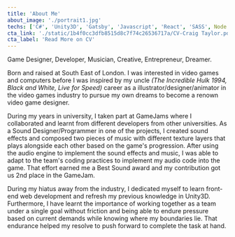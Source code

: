 ```yaml
---
title: 'About Me'
about_image: './portrait1.jpg'
techs: ['C#', 'Unity3D', 'Gatsby', 'Javascript', 'React', 'SASS', Node.js, PHP]
cta_link: './static/1b4f0cc3dfb8515d8c7f74c26536717a/CV-Craig Taylor.pdf'
cta_label: 'Read More on CV'
---
```


Game Designer, Developer, Musician, Creative, Entrepreneur, Dreamer.

Born and raised at South East of London. I was interested in video games and computers before I was inspired by my uncle <i>(The Incredible Hulk 1994, Black and White, Live for Speed)</i> career as a illustrator/designer/animator in the video games industry to pursue my own dreams to become a renown video game designer.

During my years in university, I taken part at GameJams where I collaborated and learnt from different developers from other universities. As a Sound Designer/Programmer in one of the projects, I created sound effects and composed two pieces of music with different texture layers that plays alongside each other based on the game's progression. After using the audio engine to implement the sound effects and music, I was able to adapt to the team's coding practices to implement my audio code into the game. That effort earned me a Best Sound award and my contribution got us 2nd place in the GameJam.

During my hiatus away from the industry, I dedicated myself to learn front-end web development and refresh my previous knowledge in Unity3D. Furthermore, I have learnt the importance of working together as a team under a single goal without friction and being able to endure pressure based on current demands while knowing where my boundaries lie. That endurance helped my resolve to push forward to complete the task at hand.
